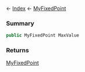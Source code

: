 ← [Index](Api-Index) ← [MyFixedPoint](VRage.MyFixedPoint)

### Summary

```csharp
public MyFixedPoint MaxValue
```

### Returns

[MyFixedPoint](VRage.MyFixedPoint)

